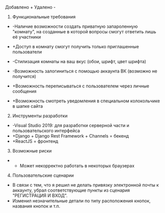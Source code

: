 Добавлено +
Удалено -

1. Функциональные требования

* -Наличие возможности создать приватную запароленную "комнату", на созданные в которой вопросы смогут ответить лишь её участники
* +Доступ в комнату смогут получить только приглашенные пользователи

* -Стилизация комнаты на ваш вкус (обои, шрифт, цвет шрифта)

* -Возможность залогиниться с помощью аккаунта ВК (возможно не получится)

* +Возможность переписываться с пользователем через личные сообщения

* +Возможность смотреть уведомления в специальном колокольчике в шапке сайта

2. Инструменты разработки

* -Visual Studio 2019: для разработки серверной части и пользовательского интерфейса
* +Django + Django Rest Framework + Channels = бекенд
* +ReactJS = фронтенд

3. Возможные риски

* + Может некорректно работать в некоторых браузерах

4. Пользовательские сценарии

* В связи с тем, что я решил не делать привязку электронной почты к аккаунту, убрал соответствующие пункты из сценария "РЕГИСТРАЦИЯ И ВХОД".
* Изменил незначительные детали по типу расположения кнопок, названия кнопок и т.п.
